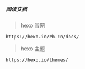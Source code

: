 ##### 阅读文档

> hexo 官网

```text
https://hexo.io/zh-cn/docs/
```

> hexo 主题

```text
https://hexo.io/themes/
```
